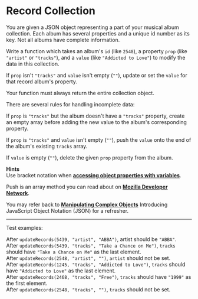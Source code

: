 # Record Collection

You are given a JSON object representing a part of your musical album collection. Each album has several properties and a unique id number as its key. Not all albums have complete information.

Write a function which takes an album's `id` (like `2548`), a property `prop` (like `"artist"` or `"tracks"`), and a `value` (like `"Addicted to Love"`) to modify the data in this collection.

If `prop` isn't `"tracks"` and `value` isn't empty (`""`), update or set the `value` for that record album's property.

Your function must always return the entire collection object.

There are several rules for handling incomplete data:

If `prop` is `"tracks"` but the album doesn't have a `"tracks"` property, create an empty array before adding the new value to the album's corresponding property.

If `prop` is `"tracks"` and `value` isn't empty (`""`), push the `value` onto the end of the album's existing `tracks` array.

If `value` is empty (`""`), delete the given `prop` property from the album.

**Hints**\
Use bracket notation when **[accessing object properties with variables](https://www.freecodecamp.org/challenges/accessing-objects-properties-with-variables)**.

Push is an array method you can read about on **[Mozilla Developer Network](https://developer.mozilla.org/en-US/docs/Web/JavaScript/Reference/Global_Objects/Array/push)**.

You may refer back to **[Manipulating Complex Objects](https://www.freecodecamp.org/challenges/manipulating-complex-objects)** Introducing JavaScript Object Notation (JSON) for a refresher.

---

Test examples:

After `updateRecords(5439, "artist", "ABBA")`, artist should be `"ABBA"`.\
After `updateRecords(5439, "tracks", "Take a Chance on Me")`, `tracks` should have `"Take a Chance on Me"` as the last element.\
After `updateRecords(2548, "artist", "")`, `artist` should not be set.\
After `updateRecords(1245, "tracks", "Addicted to Love")`, `tracks` should have `"Addicted to Love"` as the last element.\
After `updateRecords(2468, "tracks", "Free")`, `tracks` should have `"1999"` as the first element.\
After `updateRecords(2548, "tracks", "")`, `tracks` should not be set.

